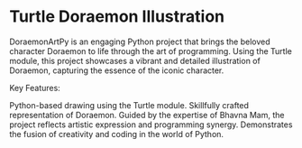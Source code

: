 # Turtle Doraemon Illustration
DoraemonArtPy is an engaging Python project that brings the beloved character Doraemon to life through the art of programming. Using the Turtle module, this project showcases a vibrant and detailed illustration of Doraemon, capturing the essence of the iconic character.

Key Features:

Python-based drawing using the Turtle module.
Skillfully crafted representation of Doraemon.
Guided by the expertise of Bhavna Mam, the project reflects artistic expression and programming synergy.
Demonstrates the fusion of creativity and coding in the world of Python.
